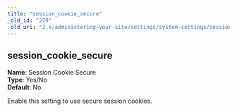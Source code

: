```yaml
---
title: "session_cookie_secure"
_old_id: "279"
_old_uri: "2.x/administering-your-site/settings/system-settings/session_cookie_secure"
---
```


session\_cookie\_secure
-----------------------

**Name**: Session Cookie Secure   
**Type**: Yes/No   
**Default**: No

Enable this setting to use secure session cookies.